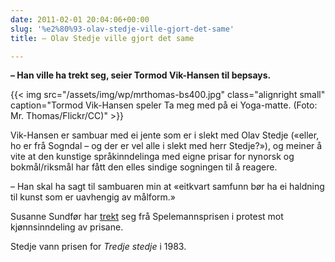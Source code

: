 ```yaml
---
date: 2011-02-01 20:04:06+00:00
slug: '%e2%80%93-olav-stedje-ville-gjort-det-same'
title: – Olav Stedje ville gjort det same

---
```


**– Han ville ha trekt seg, seier Tormod Vik-Hansen til bepsays.**

<!--more-->

{{< img src="/assets/img/wp/mrthomas-bs400.jpg" class="alignright small" caption="Tormod Vik-Hansen speler Ta meg med på ei Yoga-matte. (Foto: Mr. Thomas/Flickr/CC)" >}}

Vik-Hansen er sambuar med ei jente som er i slekt med Olav Stedje («eller, ho er frå Sogndal – og der er vel alle i slekt med herr Stedje?»), og meiner å vite at den kunstige språkinndelinga med eigne prisar for nynorsk og bokmål/riksmål har fått den elles sindige sogningen til å reagere.

– Han skal ha sagt til sambuaren min at «eitkvart samfunn bør ha ei haldning til kunst som er uavhengig av målform.»

Susanne Sundfør har [trekt](http://www.tv2underholdning.no/gkn/susanne-sundfoer-trekker-seg-fra-spellemann-i-protest-3392749.html) seg frå Spelemannsprisen i protest mot kjønnsinndeling av prisane.

Stedje vann prisen for _Tredje stedje_ i 1983.

